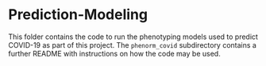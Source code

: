# Prediction-Modeling

This folder contains the code to run the phenotyping models used to predict COVID-19 as part of this project. The `phenorm_covid` subdirectory contains a further README with instructions on how the code may be used.